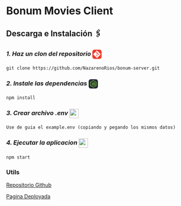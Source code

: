 # Bonum Movies Client

## Descarga e Instalación 🖇️

### _1. Haz un clon del repositorio_ <img align="center" alt="" width="25" height="25" src="https://raw.githubusercontent.com/tandpfun/skill-icons/59059d9d1a2c092696dc66e00931cc1181a4ce1f/icons/Git.svg" />

```
git clone https://github.com/NazarenoRios/bonum-server.git
```

### _2. Instale las dependencias_ <img align="center" alt="" width="25" height="25" src="https://raw.githubusercontent.com/tandpfun/skill-icons/59059d9d1a2c092696dc66e00931cc1181a4ce1f/icons/NodeJS-Dark.svg" />

```
npm install
```

### _3. Crear archivo .env_ <img align="center" alt="" width="25" height="25" src="https://mikestead.gallerycdn.vsassets.io/extensions/mikestead/dotenv/1.0.1/1519894859412/Microsoft.VisualStudio.Services.Icons.Default" />

```
Use de guia el example.env (copiando y pegando los mismos datos)
```

### _4. Ejecutar la aplicacion_   <img align="center" alt="" width="25" height="25" src="https://p1.hiclipart.com/preview/698/321/207/red-npm-nodejs-javascript-package-manager-visual-studio-code-bower-github-png-clipart.jpg" />

```
npm start
```

### Utils

[Repositorio Github](https://github.com/NazarenoRios/bonum-client) 

[Pagina Deployada](https://bonum-movies.vercel.app/)
